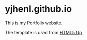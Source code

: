 # yjhenl.github.io

This is my Portfolio website.

The template is used from [HTML5 Up](https://www.instacart.com/datasets/grocery-shopping-2017) 
